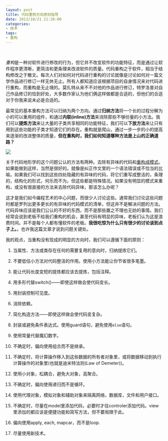 ```yaml
---
layout: post
title: 代码重构方向原则指导
date: 2013/10/21 21:26:00
categories: 
- 技术
tags: 
- 重构
---
```


 

*重构*是一种对软件进行修改的行为，但它并不改变软件的功能特征，而是通过让软件程序更清晰，更简洁和更条理来改进软件的质量。代码重构之于软件，相当于结构修改之于散文。每次人们对如何对代码进行重构的讨论就像是讨论如何对一篇文学作品进行修订一样无休无止。所有人都知道应该根据项目的自身情况来对代码进行重构，而重构是无止境的。莫扎特从来不不对他的作品进行修订，特罗洛普对自己作品修订的恰到好处，大多数作家认为他们俩这样做都是合适的，但他们的合适对于你我来说未必是合适的。

最常见的基本重构方法可以归纳为两个方向。通过**归纳方法**将一个长的过程分解为小的可以重用的组件，和通过**内联(inline)方法**来消除那些不够份量的小方法。我们可以**提炼方法**来让大量的子类共享相同的功能特征，我们可以**下放方法**来让只有用到这些功能的子类才知道它们的存在。重构就是爬山，通过一步一步的小的提高来逐渐的改进整体的质量，**但在重构时，我们如何知道哪种方法是上山的正确道路？**

![][1]

关于代码地形学的这个问题公认的方法有两种。去除有异味的代码和[重构成模式](http://www.amazon.cn/gp/product/B00A9YD7A2/ref=as_li_qf_sp_asin_il_tl?ie=UTF8&camp=536&creative=3200&creativeASIN=B00A9YD7A2&linkCode=as2&tag=vastwork-23)。如果能做到这样，当然是很好的。就像是纠正作文里的一个语法错误或不恰当的比喻。如果我们可以找到这些四处隐藏的有异味的代码，将它们重写成整洁的，条理的，结构化的形式，何乐而不为。但这些都是特殊情况。如果没有明显的模式来重构，或没有很直接的方法来去除代码异味，那该怎么办呢？

这才是我们如今编程艺术的中心问题，而很少人讨论这些。通常我们讨论这些问题时都是罗列出更多更长的有异味的代码模式的清单，但这并不是解决问题的方法。代码异味应该是我们公认的不好的东西，而不是那些置之不理也无妨的事情。我们经常会说到老板不给我们重构的机会，甚至代码有明显的异味，老板们认为这是浪费时间。并不是每个人都有懂软件的老板。**我很吃惊为什么只有很少的讨论谈到点子上。**。也许我这篇文章才说到问题关键处。

我的观点，当重构没有现成的明显的方向时，我们可以遵循下面的原则：

1.  当属性、方法或类存在任何的需要复用的意向时，归纳提炼它们。

2.  不要低估小方法对代码整洁的作用。使用小方法能让你节省很多笔墨。

3.  能让代码长度变短的提炼都应该去提炼，包括注释。

4.  用多形代替switch()——即使这样做会使代码变长。

5.  用封装控制可见度。

6.  消除依赖。

7.  简化构造方法——即使这样做会使代码变复杂。

8.  封装或避免条件表达式。使用guard语句，避免使用`else`语句。

9.  使用常量代替魔幻数字。

10. 不确定时，偏向使用组合而不是继承。

11. 不确定时，将计算操作移入到这些数据的所有者对象里，或将数据移动到执行计算操作的对象里(也就是迪米特法则(Law of Demeter))。

12. 使用小对象，松耦合，避免大对象，高聚合。

13. 不确定时，偏向使用递归而不是循环。

14. 使用代理对象，模拟对象和辅助对象来隔离网络，数据库，文件和用户接口。

15. 不确定时，尽量在model里添加代码，必要时才往controler添加代码。view里添加的都应该是便捷功能和简写方法，但不要局限于此。

16. 偏向使用apply, each, mapcar，而不是loop.

17. 尽量使用新技术。

[1]: https://ww1.sinaimg.cn/large/006tNc79gw1f51182lqt9j30m80cimzc
